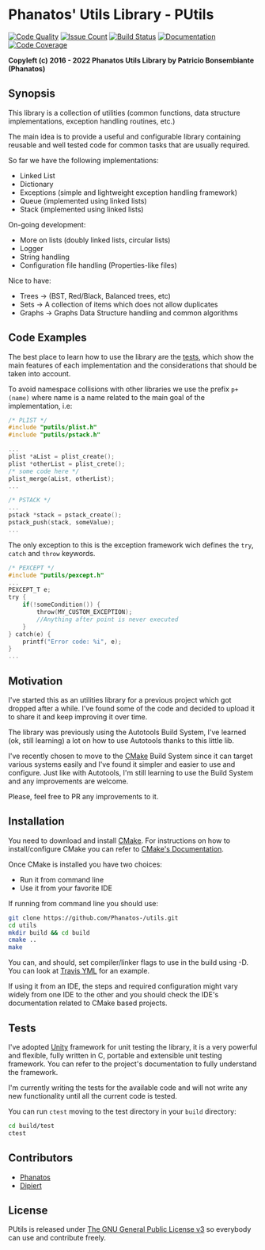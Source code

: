 # Phanatos' Utils Library - PUtils 
[![Code Quality](https://codeclimate.com/github/Phanatos-/utils/badges/gpa.svg)](https://codeclimate.com/github/Phanatos-/utils)
[![Issue Count](https://codeclimate.com/github/Phanatos-/utils/badges/issue_count.svg)](https://codeclimate.com/github/Phanatos-/utils)
[![Build Status](https://travis-ci.org/pbonsembiante/utils.svg?branch=master)](https://travis-ci.org/pbonsembiante/utils)
[![Documentation](https://codedocs.xyz/Phanatos-/utils.svg)](https://codedocs.xyz/Phanatos-/utils/)
[![Code Coverage](https://codecov.io/gh/pbonsembiante/utils/branch/master/graph/badge.svg)](https://codecov.io/gh/pbonsembiante/utils)



__Copyleft (c) 2016 - 2022 Phanatos Utils Library by Patricio Bonsembiante (Phanatos)__

## Synopsis

This library is a collection of utilities  (common functions, data structure implementations, exception handling routines, etc.)

The main idea is to provide a useful and configurable library containing reusable and well tested code for common tasks that are usually required.

So far we have the following implementations:

* Linked List
* Dictionary
* Exceptions (simple and lightweight exception handling framework) 
* Queue (implemented using linked lists)
* Stack (implemented using linked lists)

On-going development:

* More on lists (doubly linked lists, circular lists) 
* Logger
* String handling
* Configuration file handling (Properties-like files)

Nice to have: 

* Trees -> (BST, Red/Black, Balanced trees, etc)
* Sets -> A collection of items which does not allow duplicates
* Graphs -> Graphs Data Structure handling and common algorithms

## Code Examples

The best place to learn how to use the library are the [tests](/test), which show the main features of each implementation and the considerations that should be taken into account.

To avoid namespace collisions with other libraries we use the prefix `p+(name)` where name is a name related to the main goal of the implementation, i.e:

```c
/* PLIST */
#include "putils/plist.h"
#include "putils/pstack.h"

...
plist *aList = plist_create();
plist *otherList = plist_crete();
/* some code here */
plist_merge(aList, otherList);
...

/* PSTACK */
...
pstack *stack = pstack_create();
pstack_push(stack, someValue);
...
```

The only exception to this is the exception framework wich defines the `try`, `catch` and `throw` keywords.

```c
/* PEXCEPT */
#include "putils/pexcept.h"
...
PEXCEPT_T e;
try {
    if(!someCondition()) {
        throw(MY_CUSTOM_EXCEPTION);
        //Anything after point is never executed
    }
} catch(e) {
    printf("Error code: %i", e);
}
...
```

## Motivation

I've started this as an utilities library for a previous project which got dropped after a while. I've found some of the code and decided to upload it to share it and keep improving it over time.

The library was previously using the Autotools Build System, I've learned (ok, still learning) a lot on how to use Autotools thanks to this little lib.

I've recently chosen to move to the [CMake](https://cmake.org) Build System since it can target various systems easily and I've found it simpler and easier to use and configure. Just like with Autotools, I'm still learning to use the Build System and any improvements are welcome.

Please, feel free to PR any improvements to it.

## Installation

You need to download and install [CMake](https://cmake.org). For instructions on how to install/configure CMake you can refer to [CMake's Documentation](https://cmake.org/cmake/help/latest/).

Once CMake is installed you have two choices:

   * Run it from command line
   * Use it from your favorite IDE

If running from command line you should use:
```bash
git clone https://github.com/Phanatos-/utils.git
cd utils
mkdir build && cd build
cmake ..
make
```
You can, and should, set compiler/linker flags to use in the build using -D. You can look at [Travis YML](./.travis.yml) for an example.

If using it from an IDE, the steps and required configuration might vary widely from one IDE to the other and you should check the IDE's documentation related to CMake based projects.

## Tests

I've adopted [Unity](https://github.com/ThrowTheSwitch/Unity) framework for unit testing the library, it is a very powerful and flexible, fully written in C, portable and extensible unit testing framework. You can refer to the project's documentation to fully understand the framework.

I'm currently writing the tests for the available code and will not write any new functionality until all the current code is tested.

You can run `ctest` moving to the test directory in your `build` directory:

```bash
cd build/test
ctest
```
## Contributors

* [Phanatos](https://github.com/pbonsembiante)
* [Dipiert](https://github.com/Dipiert)

## License
PUtils is released under [The GNU General Public License v3](./COPYING) so everybody can use and contribute freely.
